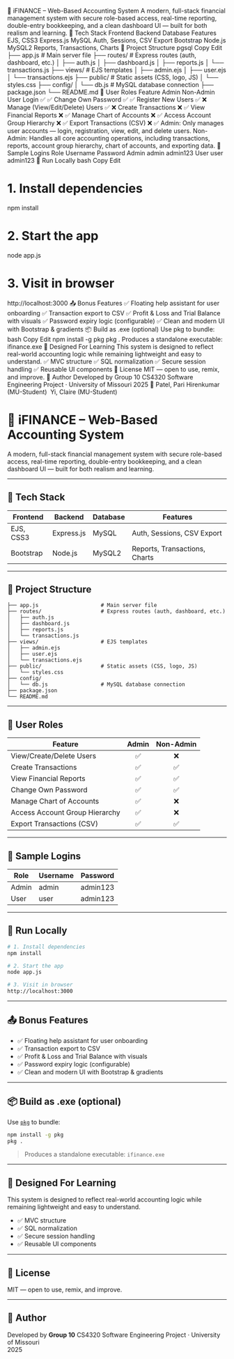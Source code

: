 💼 iFINANCE – Web-Based Accounting System
A modern, full-stack financial management system with secure role-based access, real-time reporting, double-entry bookkeeping, and a clean dashboard UI — built for both realism and learning.
🚀 Tech Stack
Frontend
Backend
Database
Features
EJS, CSS3
Express.js
MySQL
Auth, Sessions, CSV Export
Bootstrap
Node.js
MySQL2
Reports, Transactions, Charts
📂 Project Structure
pgsql
Copy
Edit
├── app.js                    # Main server file
├── routes/                   # Express routes (auth, dashboard, etc.)
│   ├── auth.js
│   ├── dashboard.js
│   ├── reports.js
│   └── transactions.js
├── views/                    # EJS templates
│   ├── admin.ejs
│   ├── user.ejs
│   └── transactions.ejs
├── public/                   # Static assets (CSS, logo, JS)
│   └── styles.css
├── config/
│   └── db.js                 # MySQL database connection
├── package.json
└── README.md
👥 User Roles
Feature
Admin
Non-Admin
User Login
✅
✅
Change Own Password
✅
✅
Register New Users
✅
❌
Manage (View/Edit/Delete) Users
✅
❌
Create Transactions
❌
✅
View Financial Reports
❌
✅
Manage Chart of Accounts
❌
✅
Access Account Group Hierarchy
❌
✅
Export Transactions (CSV)
❌
✅
Admin: Only manages user accounts — login, registration, view, edit, and delete users.
Non-Admin: Handles all core accounting operations, including transactions, reports, account group hierarchy, chart of accounts, and exporting data.
🧪 Sample Logins
Role
Username
Password
Admin
admin
admin123
User
user
admin123
🔧 Run Locally
bash
Copy
Edit
# 1. Install dependencies
npm install

# 2. Start the app
node app.js

# 3. Visit in browser
http://localhost:3000
📤 Bonus Features
✅ Floating help assistant for user onboarding
✅ Transaction export to CSV
✅ Profit & Loss and Trial Balance with visuals
✅ Password expiry logic (configurable)
✅ Clean and modern UI with Bootstrap & gradients
📦 Build as .exe (optional)
Use pkg to bundle:
bash
Copy
Edit
npm install -g pkg
pkg .
Produces a standalone executable: ifinance.exe
🧠 Designed For Learning
This system is designed to reflect real-world accounting logic while remaining lightweight and easy to understand.
✅ MVC structure
✅ SQL normalization
✅ Secure session handling
✅ Reusable UI components
📜 License
MIT — open to use, remix, and improve.
👤 Author
Developed by Group 10
CS4320 Software Engineering Project · University of Missouri
2025

Patel, Pari Hirenkumar (MU-Student)
​
Yi, Claire (MU-Student)
​
# 💼 iFINANCE – Web-Based Accounting System

A modern, full-stack financial management system with secure role-based access, real-time reporting, double-entry bookkeeping, and a clean dashboard UI — built for both realism and learning.

---

## 🚀 Tech Stack

| Frontend   | Backend     | Database | Features                       |
|------------|-------------|----------|--------------------------------|
| EJS, CSS3  | Express.js  | MySQL    | Auth, Sessions, CSV Export     |
| Bootstrap  | Node.js     | MySQL2   | Reports, Transactions, Charts  |

---

## 📂 Project Structure

```
├── app.js                    # Main server file
├── routes/                   # Express routes (auth, dashboard, etc.)
│   ├── auth.js
│   ├── dashboard.js
│   ├── reports.js
│   └── transactions.js
├── views/                    # EJS templates
│   ├── admin.ejs
│   ├── user.ejs
│   └── transactions.ejs
├── public/                   # Static assets (CSS, logo, JS)
│   └── styles.css
├── config/
│   └── db.js                 # MySQL database connection
├── package.json
└── README.md
```

---

## 👥 User Roles

| Feature                           | Admin | Non-Admin |
|----------------------------------|:-----:|:---------:|
| View/Create/Delete Users         | ✅    | ❌        |
| Create Transactions              | ✅    | ✅        |
| View Financial Reports           | ✅    | ✅        |
| Change Own Password              | ✅    | ✅        |
| Manage Chart of Accounts         | ✅    | ❌        |
| Access Account Group Hierarchy   | ✅    | ❌        |
| Export Transactions (CSV)        | ✅    | ✅        |

---

## 🧪 Sample Logins

| Role  | Username | Password  |
|-------|----------|-----------|
| Admin | admin    | admin123  |
| User  | user     | admin123  |

---

## 🔧 Run Locally

```bash
# 1. Install dependencies
npm install

# 2. Start the app
node app.js

# 3. Visit in browser
http://localhost:3000
```

---

## 📤 Bonus Features

- ✅ Floating help assistant for user onboarding
- ✅ Transaction export to CSV
- ✅ Profit & Loss and Trial Balance with visuals
- ✅ Password expiry logic (configurable)
- ✅ Clean and modern UI with Bootstrap & gradients

---

## 📦 Build as .exe (optional)

Use [`pkg`](https://github.com/vercel/pkg) to bundle:

```bash
npm install -g pkg
pkg .
```

> Produces a standalone executable: `ifinance.exe`

---

## 🧠 Designed For Learning

This system is designed to reflect real-world accounting logic while remaining lightweight and easy to understand.

- ✅ MVC structure
- ✅ SQL normalization
- ✅ Secure session handling
- ✅ Reusable UI components

---

## 📜 License

MIT — open to use, remix, and improve.

---

## 👤 Author

Developed by **Group 10**
CS4320 Software Engineering Project · University of Missouri  
2025
